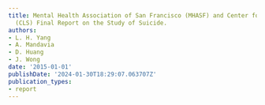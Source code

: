 ```yaml
---
title: Mental Health Association of San Francisco (MHASF) and Center for Lao Studies
  (CLS) Final Report on the Study of Suicide.
authors:
- L. H. Yang
- A. Mandavia
- D. Huang
- J. Wong
date: '2015-01-01'
publishDate: '2024-01-30T18:29:07.063707Z'
publication_types:
- report
---
```

